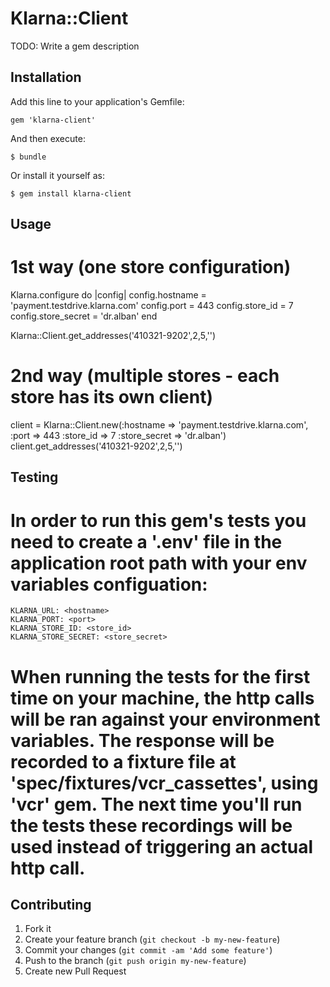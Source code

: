 # Klarna::Client

TODO: Write a gem description

## Installation

Add this line to your application's Gemfile:

    gem 'klarna-client'

And then execute:

    $ bundle

Or install it yourself as:

    $ gem install klarna-client

## Usage

# 1st way (one store configuration)
Klarna.configure do |config|
  config.hostname = 'payment.testdrive.klarna.com'
  config.port = 443
  config.store_id = 7
  config.store_secret = 'dr.alban'
end

Klarna::Client.get_addresses('410321-9202',2,5,'')


# 2nd way (multiple stores - each store has its own client)
client = Klarna::Client.new(:hostname => 'payment.testdrive.klarna.com', :port => 443 :store_id => 7 :store_secret => 'dr.alban')
client.get_addresses('410321-9202',2,5,'')

## Testing

# In order to run this gem's tests you need to create a '.env' file in the application root path with your env variables configuation:
	KLARNA_URL: <hostname>
	KLARNA_PORT: <port>
	KLARNA_STORE_ID: <store_id>
	KLARNA_STORE_SECRET: <store_secret>

# When running the tests for the first time on your machine, the http calls will be ran against your environment variables. The response will be recorded to a fixture file at 'spec/fixtures/vcr_cassettes', using 'vcr' gem. The next time you'll run the tests these recordings will be used instead of triggering an actual http call.

## Contributing

1. Fork it
2. Create your feature branch (`git checkout -b my-new-feature`)
3. Commit your changes (`git commit -am 'Add some feature'`)
4. Push to the branch (`git push origin my-new-feature`)
5. Create new Pull Request